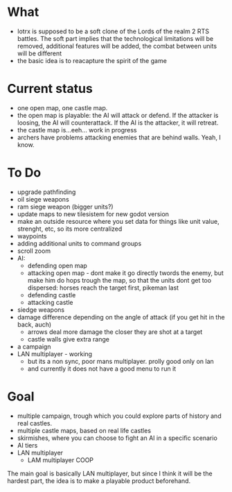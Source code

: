 # What
- lotrx is supposed to be a soft clone of the Lords of the realm 2 RTS battles. The soft part implies that the technological limitations will be removed, additional features will be added, the combat between units will be different
- the basic idea is to reacapture the spirit of the game

# Current status
- one open map, one castle map.
- the open map is playable: the AI will attack or defend. If the attacker is loosing, the AI will counterattack. If the AI is the attacker, it will retreat.
- the castle map is...eeh... work in progress
- archers have problems attacking enemies that are behind walls. Yeah, I know.

# To Do
- upgrade pathfinding
- oil siege weapons
- ram siege weapon (bigger units?)
- update maps to new tilesistem for new godot version
- make an outside resource where you set data for things like unit value, strenght, etc, so its more centralized
- waypoints
- adding additional units to command groups
- scroll zoom
- AI:
	- defending open map
	- attacking open map
            - dont make it go directly twords the enemy, but make him do hops trough the map, so that the units dont get too dispersed: horses reach the target first, pikeman last
	- defending castle
	- attacking castle
- siedge weapons
- damage difference depending on the angle of attack (if you get hit in the back, auch)
	- arrows deal more damage the closer they are shot at a target
	- castle walls give extra range
- a campaign
- LAN multiplayer - working
    - but its a non sync, poor mans multiplayer. prolly good only on lan
	- and currently it does not have a good menu to run it

# Goal
- multiple campaign, trough which you could explore parts of history and real castles.
- multiple castle maps, based on real life castles
- skirmishes, where you can choose to fight an AI in a specific scenario
- AI tiers
- LAN multiplayer
	- LAM multiplayer COOP

The main goal is basically LAN multiplayer, but since I think it will be the hardest part, the idea is to make a playable product beforehand.
